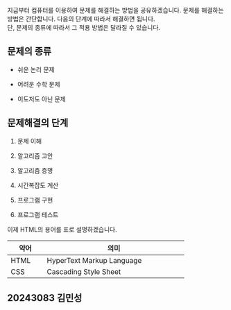지금부터 컴퓨터를 이용하여 문제를 해결하는 방법을 공유하겠습니다. 문제를 해결하는 방법은 간단합니다. 다음의 단계에 따라서 해결하면 됩니다.  
단, 문제의 종류에 따라서 그 적용 방법은 달라질 수 있습니다.

## 문제의 종류

- 쉬운 논리 문제

- 어려운 수학 문제

- 이도저도 아닌 문제

## 문제해결의 단계

1. 문제 이해

2. 알고리즘 고안

3. 알고리즘 증명

4. 시간복잡도 계산

5. 프로그램 구현

6. 프로그램 테스트

이제 HTML의 용어를 표로 설명하겠습니다.

| 약어  | 의미                       |
|-------|----------------------------|
| HTML&nbsp;&nbsp;&nbsp;&nbsp;&nbsp;  | HyperText Markup Language&nbsp;&nbsp;&nbsp;&nbsp;&nbsp;&nbsp;&nbsp;&nbsp;&nbsp;&nbsp;&nbsp;&nbsp;&nbsp;&nbsp;&nbsp;&nbsp;&nbsp;&nbsp;&nbsp;&nbsp;&nbsp;  |
| CSS   | Cascading Style Sheet      |

## 20243083 김민성
